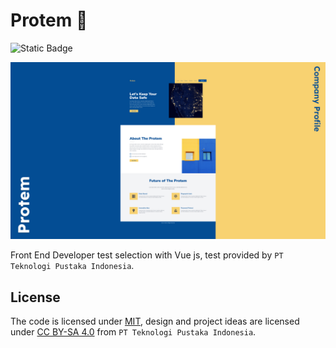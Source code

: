 # Protem 📖

![Static Badge](https://img.shields.io/badge/license-MIT-brightgreen?label=LICENSE)

![preview](/public/preview.jpg)

Front End Developer test selection with Vue js, test provided by `PT Teknologi Pustaka Indonesia`.

## License

The code is licensed under [MIT](LICENSE), design and project ideas are licensed under [CC BY-SA 4.0](https://creativecommons.org/licenses/by-sa/4.0/) from `PT Teknologi Pustaka Indonesia`.
